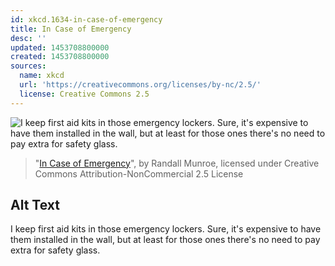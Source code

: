 ```yaml
---
id: xkcd.1634-in-case-of-emergency
title: In Case of Emergency
desc: ''
updated: 1453708800000
created: 1453708800000
sources:
  name: xkcd
  url: 'https://creativecommons.org/licenses/by-nc/2.5/'
  license: Creative Commons 2.5
---
```

![I keep first aid kits in those emergency lockers. Sure, it's expensive to have them installed in the wall, but at least for those ones there's no need to pay extra for safety glass.](https://imgs.xkcd.com/comics/in_case_of_emergency.png)
> "[In Case of Emergency](https://xkcd.com/1634/)", by Randall Munroe, licensed under Creative Commons Attribution-NonCommercial 2.5 License

## Alt Text
I keep first aid kits in those emergency lockers. Sure, it's expensive to have them installed in the wall, but at least for those ones there's no need to pay extra for safety glass.
